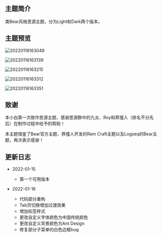 ## 主题简介

类Bear风格思源主题，分为Light和Dark两个版本。

## 主题预览

![20220116163049](https://static.geekmai.top/uPic/20220116163049.png)



![20220116163139](https://static.geekmai.top/uPic/20220116163139.png)



![20220116163215](https://static.geekmai.top/uPic/20220116163215.png)



![20220116163312](https://static.geekmai.top/uPic/20220116163312.png)



![20220116163351](https://static.geekmai.top/uPic/20220116163351.png)



## 致谢

本小白第一次致作思源主题，感谢思源群中的九炎、Roy和莽撞人（排名不分先后）在制作过程中给予的帮助！

本主题借鉴了Bear官方主题、莽撞人开发的Rem Craft主题以及Logseq的Bear主题，再次表示感谢！

## 更新日志

- 2022-01-15

  - 第一个可用版本

- 2022-01-16

  - 代码部分重构
  - Tab页切换增加过渡效果
  - 增加标签样式
  - 更改自定义字体颜色为中国传统颜色
  - 更改自定义背景颜色为Ant Design
  - 修复部分子菜单的白色边框bug

  